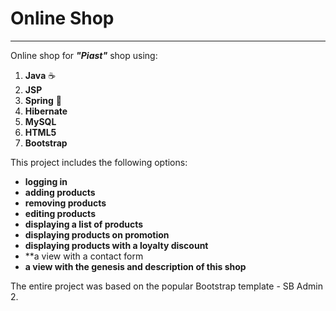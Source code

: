 # Online Shop
  -----------

Online shop for ***"Piast"*** shop using:
1. **Java** :coffee:
2. **JSP** 
3. **Spring** :leaves: 
4. **Hibernate** 
5. **MySQL** 
6. **HTML5** 
7. **Bootstrap**

This project includes the following options: 
* **logging in** 
* **adding products** 
* **removing products**
* **editing products**
* **displaying a list of products** 
* **displaying products on promotion**
* **displaying products with a loyalty discount**
* **a view with a contact form
* **a view with the genesis and description of this shop**

The entire project was based on the popular Bootstrap template - SB Admin 2.
